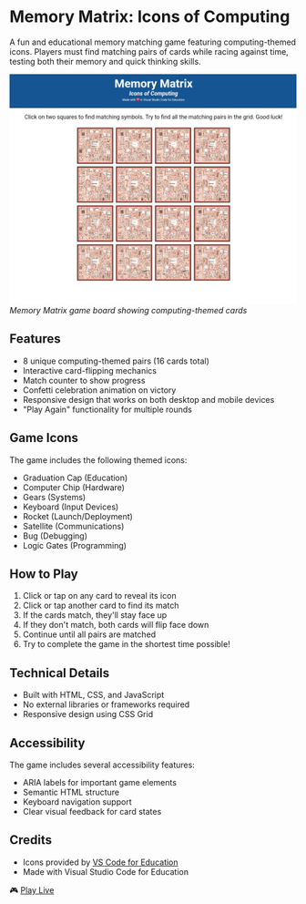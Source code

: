 # Memory Matrix: Icons of Computing

A fun and educational memory matching game featuring computing-themed icons. Players must find matching pairs of cards while racing against time, testing both their memory and quick thinking skills.

![Game Preview](overview.png)
*Memory Matrix game board showing computing-themed cards*

## Features

- 8 unique computing-themed pairs (16 cards total)
- Interactive card-flipping mechanics
- Match counter to show progress
- Confetti celebration animation on victory
- Responsive design that works on both desktop and mobile devices
- "Play Again" functionality for multiple rounds

## Game Icons

The game includes the following themed icons:
- Graduation Cap (Education)
- Computer Chip (Hardware)
- Gears (Systems)
- Keyboard (Input Devices)
- Rocket (Launch/Deployment)
- Satellite (Communications)
- Bug (Debugging)
- Logic Gates (Programming)


## How to Play

1. Click or tap on any card to reveal its icon
2. Click or tap another card to find its match
3. If the cards match, they'll stay face up
4. If they don't match, both cards will flip face down
5. Continue until all pairs are matched
6. Try to complete the game in the shortest time possible!

## Technical Details

- Built with HTML, CSS, and JavaScript
- No external libraries or frameworks required
- Responsive design using CSS Grid




## Accessibility

The game includes several accessibility features:
- ARIA labels for important game elements
- Semantic HTML structure
- Keyboard navigation support
- Clear visual feedback for card states

## Credits

- Icons provided by [VS Code for Education](https://vscodeedu.com/)
- Made with Visual Studio Code for Education

🎮 [Play Live ](https://amankumar0098.github.io/Memory-Matrix-Game/)
